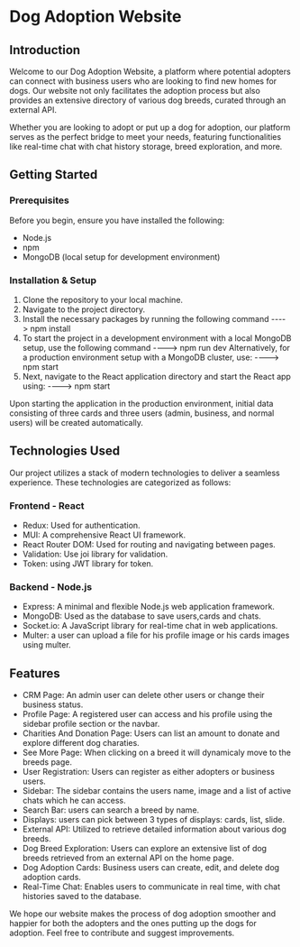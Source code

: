 # Dog Adoption Website

## Introduction

Welcome to our Dog Adoption Website, a platform where potential adopters can connect with business users who are looking to find new homes for dogs. Our website not only facilitates the adoption process but also provides an extensive directory of various dog breeds, curated through an external API.

Whether you are looking to adopt or put up a dog for adoption, our platform serves as the perfect bridge to meet your needs, featuring functionalities like real-time chat with chat history storage, breed exploration, and more. 

## Getting Started

### Prerequisites

Before you begin, ensure you have installed the following:
- Node.js
- npm
- MongoDB (local setup for development environment)

### Installation & Setup

1. Clone the repository to your local machine.
2. Navigate to the project directory.
3. Install the necessary packages by running the following command ---->  npm install
4. To start the project in a development environment with a local MongoDB setup, use the following command ---->  npm run dev
   Alternatively, for a production environment setup with a MongoDB cluster, use: ---->  npm start
5. Next, navigate to the React application directory and start the React app using: ---->  npm start


Upon starting the application in the production environment, initial data consisting of three cards and three users (admin, business, and normal users) will be created automatically.

## Technologies Used

Our project utilizes a stack of modern technologies to deliver a seamless experience. These technologies are categorized as follows:

### Frontend - React
- Redux: Used for authentication.
- MUI: A comprehensive React UI framework.
- React Router DOM: Used for routing and navigating between pages.
- Validation: Use joi library for validation.
- Token: using JWT library for token.


### Backend - Node.js
- Express: A minimal and flexible Node.js web application framework.
- MongoDB: Used as the database to save users,cards and chats.
- Socket.io: A JavaScript library for real-time chat in web applications.
- Multer: a user can upload a file for his profile image or his cards images using multer.

## Features
- CRM Page: An admin user can delete other users or change their business status.
- Profile Page: A registered user can access and his profile using the sidebar profile section or the navbar.
- Charities And Donation Page: Users can list an amount to donate and explore different dog charaties.
- See More Page: When clicking on a breed it will dynamicaly move to the breeds page.
- User Registration: Users can register as either adopters or business users.
- Sidebar: The sidebar contains the users name, image and a list of active chats which he can access.
- Search Bar: users can search a breed by name.
- Displays: users can pick between 3 types of displays: cards, list, slide.
- External API: Utilized to retrieve detailed information about various dog breeds.
- Dog Breed Exploration: Users can explore an extensive list of dog breeds retrieved from an external API on the home page.
- Dog Adoption Cards: Business users can create, edit, and delete dog adoption cards.
- Real-Time Chat: Enables users to communicate in real time, with chat histories saved to the database.

We hope our website makes the process of dog adoption smoother and happier for both the adopters and the ones putting up the dogs for adoption. Feel free to contribute and suggest improvements.



